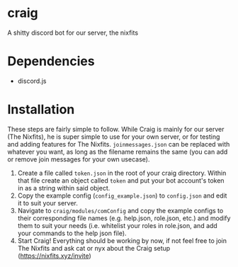 # craig
A shitty discord bot for our server, the nixfits


# Dependencies
- discord.js

# Installation
These steps are fairly simple to follow. While Craig is mainly for our server (The Nixfits), he is super simple to use for your own server, or for testing and adding features for The Nixfits.
`joinmessages.json` can be replaced with whatever you want, as long as the filename remains the same (you can add or remove join messages for your own usecase).
1. Create a file called `token.json` in the root of your craig directory. Within that file create an object called `token` and put your bot account's token in as a string within said object.
2. Copy the example config (`config_example.json`) to `config.json` and edit it to suit your server.
3. Navigate to `craig/modules/comConfig` and copy the example configs to their corresponding file names (e.g. help.json, role.json, etc.) and modify them to suit your needs (i.e. whitelist your roles in role.json, and add your commands to the help json file).
4. Start Craig! Everything should be working by now, if not feel free to join The Nixfits and ask cat or nyx about the Craig setup (https://nixfits.xyz/invite)
